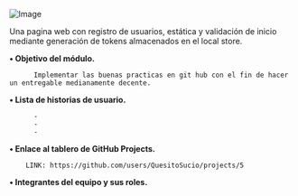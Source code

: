 ![Image](https://github.com/user-attachments/assets/3536ee83-86b0-4960-85da-99181555476d)

Una pagina web con registro de usuarios, estática y validación de inicio mediante generación de tokens almacenados en el local store.

**•	Objetivo del módulo.**

          Implementar las buenas practicas en git hub con el fin de hacer un entregable medianamente decente.
**•	Lista de historias de usuario.**

          -
          -
          -
          
**•	Enlace al tablero de GitHub Projects.**

        LINK: https://github.com/users/QuesitoSucio/projects/5
**•	Integrantes del equipo y sus roles.**

